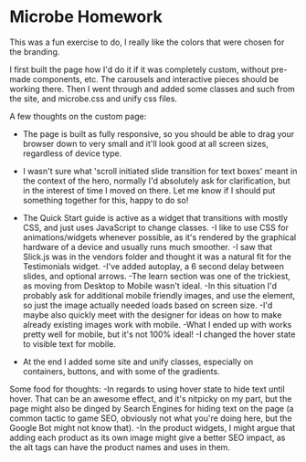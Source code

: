 # Microbe Homework

This was a fun exercise to do, I really like the colors that were chosen for the branding.

I first built the page how I'd do it if it was completely custom, without pre-made components, etc. The carousels and interactive pieces should be working there.
Then I went through and added some classes and such from the site, and microbe.css and unify css files.

A few thoughts on the custom page: 
- The page is built as fully responsive, so you should be able to drag your browser down to very small and it'll look good at all screen sizes, regardless of device type.
- I wasn't sure what 'scroll initiated slide transition for text boxes' meant in the context of the hero, normally I'd absolutely ask for clarification, but in the interest of time I moved on there. Let me know if I should put something together for this, happy to do so!
- The Quick Start guide is active as a widget that transitions with mostly CSS, and just uses JavaScript to change classes.
    -I like to use CSS for animations/widgets whenever possible, as it's rendered by the graphical hardware of a device and usually runs much smoother.
-I saw that Slick.js was in the vendors folder and thought it was a natural fit for the Testimonials widget.
    -I've added autoplay, a 6 second delay between slides, and optional arrows.
-The learn section was one of the trickiest, as moving from Desktop to Mobile wasn't ideal.
    -In this situation I'd probably ask for additional mobile friendly images, and use the <picture> element, so just the image actually needed loads based on screen size.
    -I'd maybe also quickly meet with the designer for ideas on how to make already existing images work with mobile.
    -What I ended up with works pretty well for mobile, but it's not 100% ideal!
    -I changed the hover state to visible text for mobile.
    
- At the end I added some site and unify classes, especially on containers, buttons, and with some of the gradients.

Some food for thoughts:
    -In regards to using hover state to hide text until hover. That can be an awesome effect, and it's nitpicky on my part, but the page might also be dinged by Search Engines for hiding text on the page (a common tactic to game SEO, obviously not what you're doing here, but the Google Bot might not know that).
    -In the product widgets, I might argue that adding each product as its own image might give a better SEO impact, as the alt tags can have the product names and uses in them.
